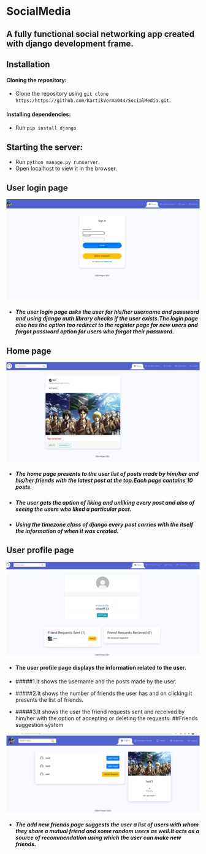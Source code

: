 # SocialMedia
## A fully functional social networking app created with django development frame.

## Installation

#### Cloning the repository:

- Clone the repository using `git clone https:/https://github.com/KartikVerma044/SocialMedia.git`.

#### Installing dependencies:

- Run `pip install django`

## Starting the server:

- Run `python manage.py runserver`.
- Open localhost to view it in the browser.

## User login page

![LOGIN PAGE](/media/login.png)

- ##### The user login page asks the user for his/her username and password and using django auth library checks if the user exists.The login page also has the option too redirect to the register page for new users and forgot password option for users who forgot their password.

## Home page 

![HOME_PAGE](/media/home_page.png)
- ##### The home page presents to the user list of posts made by him/her and his/her friends with the latest post at the top.Each page contains 10 posts.
- ##### The user gets the option of liking and unliking every post and also of seeing the users who liked a particular post.
- ##### Using the timezone class of django every post carries with the itself the information of when it was created.

## User profile page

![USER PROFILE](/media/profile_page.png)
- #### The user profile page displays the information related to the user.

- #####1.It shows the username and the posts made by the user.
- #####2.It shows the number of friends the user has and on clicking it presents the list of friends.
- #####3.It shows the user the friend requests sent and received by him/her with the option of accepting or deleting the requests.
##Friends suggestion system

![Add new friends page](/media/addnewfreinds.png)

- ##### The add new friends page suggests the user a list of users with whom they share a mutual friend and some random users as well.It acts as a source of recommendation using which the user can make new friends.


                                
